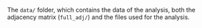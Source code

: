 The `data/` folder, which contains the data of the analysis, both the adjacency matrix (`full_adj/`) and the files used for the analysis.

